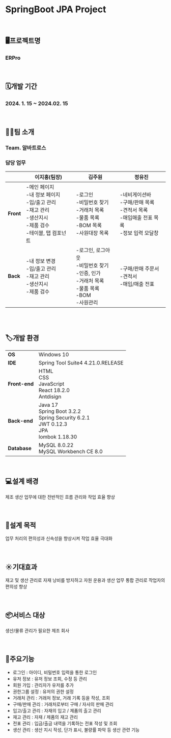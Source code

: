 # SpringBoot JPA Project 

<br>

## 🖥️프로젝트명
### ERPro
<br>

## 🗓️개발 기간
### 2024. 1. 15 ~ 2024.02. 15
<br>

## 🧑‍💻팀 소개
### Team. 알바트로스
### 담당 업무
|       | 이지홍(팀장)                                                                                                    | 김주원                                                                                         | 정유진                                                                             |
|-------|-----------------------------------------------------------------------------------------------------------------|------------------------------------------------------------------------------------------------------|------------------------------------------------------------------------------------------|
| **Front** | -메인 페이지 <br> -내 정보 페이지 <br> -입/출고 관리 <br> -재고 관리  <br> -생산지시 <br> -제품 검수 <br> -테이블, 탭 컴포넌트 | -로그인 <br> -비밀번호 찾기 <br> -거래처 목록 <br> -물품 목록 <br> -BOM 목록 <br> -사원대장 목록 | -네비게이션바 <br> -구매/판매 목록 <br> -견적서 목록 <br> -매입매출 전표 목록 <br> -정보 입력 모달창 |
| **Back**  | -내 정보 변경 <br> -입/출고 관리 <br> -재고 관리 <br> -생산지시 <br> -제품 검수 | -로그인, 로그아웃 <br> -비밀번호 찾기 <br> -인증, 인가 <br> -거래처 목록 <br> -물품 목록 <br> -BOM <br> -사원관리 | -구매/판매 주문서 <br> -견적서 <br> -매입/매출 전표

<br>
<br>

## 🏷️개발 환경
|   |    |
----|----|
**OS**|Windows 10|
**IDE**|Spring Tool Suite4 4.21.0.RELEASE|
**Front-end**|HTML<br>CSS<br>JavaScript<br>React 18.2.0<br> Antdisign|
**Back-end**|Java 17<br>Spring Boot 3.2.2<br>Spring Security 6.2.1<br>JWT 0.12.3<br>JPA<br>lombok 1.18.30|
**Database**|MySQL 8.0.22<br>MySQL Workbench CE 8.0|
<br>


## 💻설계 배경
제조 생산 업무에 대한 전반적인 흐름 관리와 작업 효율 향상
<br>
<br>
<br>

## 📌설계 목적
업무 처리의 편의성과 신속성을 향상시켜 작업 효율 극대화
<br>
<br>
<br>

## ☀️기대효과
재고 및 생산 관리로 자재 낭비를 방지하고 자원 운용과 생산 업무 통합 관리로 작업자의 편의성 향상
<br>
<br>
<br>

## 📦서비스 대상
생산/물류 관리가 필요한 제조 회사
<br>
<br>
<br>

## 📝주요기능
- 로그인 : 아이디, 비밀번호 입력을 통한 로그인
- 유저 정보 : 유저 정보 조회, 수정 등 관리
- 회원 가입 : 관리자가 유저를 추가
- 권한그룹 설정 : 유저의 권한 설정
- 거래처 관리 : 거래처 정보, 거래 기록 등을 작성, 조회
- 구매/판매 관리 : 거래처로부터 구매 / 자사의 판매 관리 
- 입고/출고 관리 : 자재의 입고 / 제품의 출고 관리
- 재고 관리 : 자재 / 제품의 재고 관리
- 전표 관리 : 입금/출금 내역을 기록하는 전표 작성 및 조회
- 생산 관리 : 생산 지시 작성, 단가 표시, 불량률 파악 등 생산 관련 기능 
